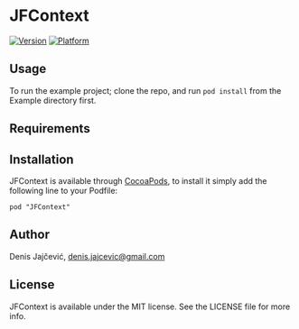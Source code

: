 # JFContext

[![Version](http://cocoapod-badges.herokuapp.com/v/JFContext/badge.png)](http://cocoadocs.org/docsets/JFContext)
[![Platform](http://cocoapod-badges.herokuapp.com/p/JFContext/badge.png)](http://cocoadocs.org/docsets/JFContext)

## Usage

To run the example project; clone the repo, and run `pod install` from the Example directory first.

## Requirements

## Installation

JFContext is available through [CocoaPods](http://cocoapods.org), to install
it simply add the following line to your Podfile:

    pod "JFContext"

## Author

Denis Jajčević, denis.jajcevic@gmail.com

## License

JFContext is available under the MIT license. See the LICENSE file for more info.


